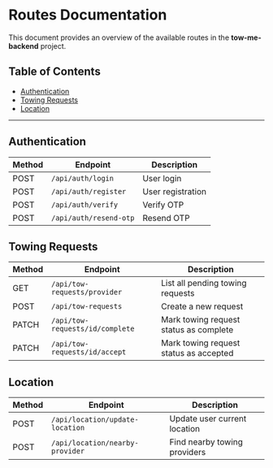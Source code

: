 # Routes Documentation

This document provides an overview of the available routes in the **tow-me-backend** project.

## Table of Contents

- [Authentication](#authentication)
- [Towing Requests](#towing-requests)
- [Location](#location)

---

## Authentication

| Method | Endpoint         | Description           |
|--------|-----------------|-----------------------|
| POST   | `/api/auth/login`   | User login            |
| POST   | `/api/auth/register`| User registration     |
| POST   | `/api/auth/verify`  | Verify OTP      |
| POST   | `/api/auth/resend-otp` | Resend OTP    |



## Towing Requests

| Method | Endpoint               | Description                  |
|--------|-----------------------|------------------------------|
| GET    | `/api/tow-requests/provider` | List all pending towing requests     |
| POST   | `/api/tow-requests`           | Create a new request         |
| PATCH    | `/api/tow-requests/id/complete`       | Mark towing request status as complete              |
| PATCH | `/api/tow-requests/id/accept`       | Mark towing request status as accepted        |

## Location

| Method | Endpoint               | Description                  |
|--------|-----------------------|------------------------------|
| POST    | `/api/location/update-location` | Update user current location     |
| POST   | `/api/location/nearby-provider`           | Find nearby towing providers         |



